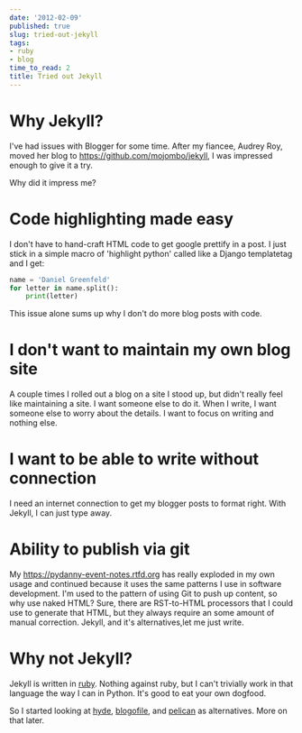 ```yaml
---
date: '2012-02-09'
published: true
slug: tried-out-jekyll
tags:
- ruby
- blog
time_to_read: 2
title: Tried out Jekyll
---
```


Why Jekyll?
===========

I've had issues with Blogger for some time. After my fiancee, Audrey
Roy, moved her blog to <https://github.com/mojombo/jekyll>, I was
impressed enough to give it a try.

Why did it impress me?

Code highlighting made easy
===========================

I don't have to hand-craft HTML code to get google prettify in a post.
I just stick in a simple macro of 'highlight python' called like a
Django templatetag and I get:

``` python
name = 'Daniel Greenfeld'
for letter in name.split():
    print(letter)
```

This issue alone sums up why I don't do more blog posts with code.

I don't want to maintain my own blog site
==========================================

A couple times I rolled out a blog on a site I stood up, but didn't
really feel like maintaining a site. I want someone else to do it. When
I write, I want someone else to worry about the details. I want to focus
on writing and nothing else.

I want to be able to write without connection
=============================================

I need an internet connection to get my blogger posts to format right.
With Jekyll, I can just type away.

Ability to publish via git
==========================

My <https://pydanny-event-notes.rtfd.org> has really exploded in my own
usage and continued because it uses the same patterns I use in software
development. I'm used to the pattern of using Git to push up content,
so why use naked HTML? Sure, there are RST-to-HTML processors that I
could use to generate that HTML, but they always require an some amount
of manual correction. Jekyll, and it's alternatives,let me just write.

Why not Jekyll?
===============

Jekyll is written in [ruby](http://ruby-lang.org). Nothing against ruby,
but I can't trivially work in that language the way I can in Python.
It's good to eat your own dogfood.

So I started looking at [hyde](http://hyde.github.com/),
[blogofile](http://blogofile.com/), and
[pelican](http://pelican.readthedocs.org/) as alternatives. More on that
later.
